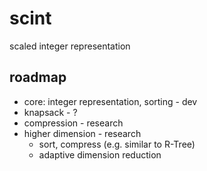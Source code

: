 # scint
scaled integer representation

## roadmap

* core: integer representation, sorting - dev
* knapsack - ?
* compression - research
* higher dimension - research
  * sort, compress (e.g. similar to R-Tree)
  * adaptive dimension reduction
